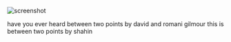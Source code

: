 
![screenshot](https://github.com/user-attachments/assets/1f77f6ab-9389-4760-9db9-3bb49235218d)

have you ever heard between two points by david and romani gilmour 
this is between two points by shahin
